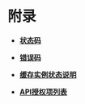 # 附录<a name="ZH-CN_TOPIC_0107759315"></a>

-   **[状态码](状态码.md)**  

-   **[错误码](错误码.md)**  

-   **[缓存实例状态说明](缓存实例状态说明.md)**  

-   **[API授权项列表](API授权项列表.md)**  


